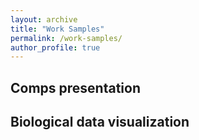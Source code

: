 ```yaml
---
layout: archive
title: "Work Samples"
permalink: /work-samples/
author_profile: true
---
```


## Comps presentation


## Biological data visualization